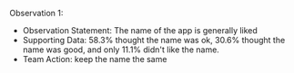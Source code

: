 Observation 1:
- Observation Statement: The name of the app is generally liked
- Supporting Data: 58.3% thought the name was ok, 30.6% thought the name was good, and only 11.1% didn't like the name.
- Team Action: keep the name the same
